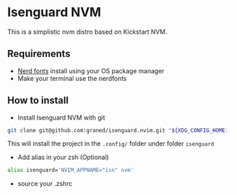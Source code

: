 # Isenguard NVM

This is a simplistic nvm distro based on Kickstart NVM.

## Requirements

- [Nerd fonts](https://www.nerdfonts.com/) install using your OS package manager
- Make your terminal use the nerdfonts

## How to install

- Install Isenguard NVM with git

```bash
git clone git@github.com:graned/isenguard.nvim.git "${XDG_CONFIG_HOME:-$HOME/.config}"/isenguard
```

This will install the project in the `.config/` folder under folder `isenguard`

- Add alias in your zsh (Optional)

```bash
alias isenguard='NVIM_APPNAME="isn" nvm'
```

- source your .zshrc
